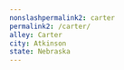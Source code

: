 ```yaml
---
﻿nonslashpermalink2: carter
permalink2: /carter/
alley: Carter
city: Atkinson
state: Nebraska
---
```

